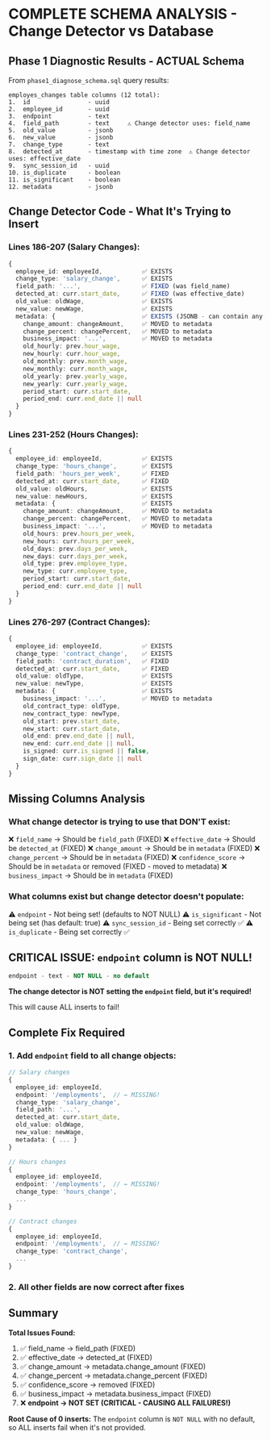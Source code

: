 # COMPLETE SCHEMA ANALYSIS - Change Detector vs Database

## Phase 1 Diagnostic Results - ACTUAL Schema

From `phase1_diagnose_schema.sql` query results:

```
employes_changes table columns (12 total):
1.  id                - uuid
2.  employee_id       - uuid
3.  endpoint          - text
4.  field_path        - text     ⚠️ Change detector uses: field_name
5.  old_value         - jsonb
6.  new_value         - jsonb
7.  change_type       - text
8.  detected_at       - timestamp with time zone  ⚠️ Change detector uses: effective_date
9.  sync_session_id   - uuid
10. is_duplicate      - boolean
11. is_significant    - boolean
12. metadata          - jsonb
```

## Change Detector Code - What It's Trying to Insert

### Lines 186-207 (Salary Changes):
```typescript
{
  employee_id: employeeId,           ✅ EXISTS
  change_type: 'salary_change',      ✅ EXISTS
  field_path: '...',                 ✅ FIXED (was field_name)
  detected_at: curr.start_date,      ✅ FIXED (was effective_date)
  old_value: oldWage,                ✅ EXISTS
  new_value: newWage,                ✅ EXISTS
  metadata: {                        ✅ EXISTS (JSONB - can contain anything)
    change_amount: changeAmount,     ✅ MOVED to metadata
    change_percent: changePercent,   ✅ MOVED to metadata
    business_impact: '...',          ✅ MOVED to metadata
    old_hourly: prev.hour_wage,
    new_hourly: curr.hour_wage,
    old_monthly: prev.month_wage,
    new_monthly: curr.month_wage,
    old_yearly: prev.yearly_wage,
    new_yearly: curr.yearly_wage,
    period_start: curr.start_date,
    period_end: curr.end_date || null
  }
}
```

### Lines 231-252 (Hours Changes):
```typescript
{
  employee_id: employeeId,           ✅ EXISTS
  change_type: 'hours_change',       ✅ EXISTS
  field_path: 'hours_per_week',      ✅ FIXED
  detected_at: curr.start_date,      ✅ FIXED
  old_value: oldHours,               ✅ EXISTS
  new_value: newHours,               ✅ EXISTS
  metadata: {                        ✅ EXISTS
    change_amount: changeAmount,     ✅ MOVED to metadata
    change_percent: changePercent,   ✅ MOVED to metadata
    business_impact: '...',          ✅ MOVED to metadata
    old_hours: prev.hours_per_week,
    new_hours: curr.hours_per_week,
    old_days: prev.days_per_week,
    new_days: curr.days_per_week,
    old_type: prev.employee_type,
    new_type: curr.employee_type,
    period_start: curr.start_date,
    period_end: curr.end_date || null
  }
}
```

### Lines 276-297 (Contract Changes):
```typescript
{
  employee_id: employeeId,           ✅ EXISTS
  change_type: 'contract_change',    ✅ EXISTS
  field_path: 'contract_duration',   ✅ FIXED
  detected_at: curr.start_date,      ✅ FIXED
  old_value: oldType,                ✅ EXISTS
  new_value: newType,                ✅ EXISTS
  metadata: {                        ✅ EXISTS
    business_impact: '...',          ✅ MOVED to metadata
    old_contract_type: oldType,
    new_contract_type: newType,
    old_start: prev.start_date,
    new_start: curr.start_date,
    old_end: prev.end_date || null,
    new_end: curr.end_date || null,
    is_signed: curr.is_signed || false,
    sign_date: curr.sign_date || null
  }
}
```

## Missing Columns Analysis

### What change detector is trying to use that DON'T exist:
❌ `field_name` → Should be `field_path` (FIXED)
❌ `effective_date` → Should be `detected_at` (FIXED)
❌ `change_amount` → Should be in `metadata` (FIXED)
❌ `change_percent` → Should be in `metadata` (FIXED)
❌ `confidence_score` → Should be in `metadata` or removed (FIXED - moved to metadata)
❌ `business_impact` → Should be in `metadata` (FIXED)

### What columns exist but change detector doesn't populate:
⚠️ `endpoint` - Not being set! (defaults to NOT NULL)
⚠️ `is_significant` - Not being set (has default: true)
⚠️ `sync_session_id` - Being set correctly ✅
⚠️ `is_duplicate` - Being set correctly ✅

## CRITICAL ISSUE: `endpoint` column is NOT NULL!

```sql
endpoint - text - NOT NULL - no default
```

**The change detector is NOT setting the `endpoint` field, but it's required!**

This will cause ALL inserts to fail!

## Complete Fix Required

### 1. Add `endpoint` field to all change objects:
```typescript
// Salary changes
{
  employee_id: employeeId,
  endpoint: '/employments',  // ← MISSING!
  change_type: 'salary_change',
  field_path: '...',
  detected_at: curr.start_date,
  old_value: oldWage,
  new_value: newWage,
  metadata: { ... }
}

// Hours changes
{
  employee_id: employeeId,
  endpoint: '/employments',  // ← MISSING!
  change_type: 'hours_change',
  ...
}

// Contract changes
{
  employee_id: employeeId,
  endpoint: '/employments',  // ← MISSING!
  change_type: 'contract_change',
  ...
}
```

### 2. All other fields are now correct after fixes

## Summary

**Total Issues Found:**
1. ✅ field_name → field_path (FIXED)
2. ✅ effective_date → detected_at (FIXED)
3. ✅ change_amount → metadata.change_amount (FIXED)
4. ✅ change_percent → metadata.change_percent (FIXED)
5. ✅ confidence_score → removed (FIXED)
6. ✅ business_impact → metadata.business_impact (FIXED)
7. ❌ **endpoint → NOT SET (CRITICAL - CAUSING ALL FAILURES!)**

**Root Cause of 0 inserts:**
The `endpoint` column is `NOT NULL` with no default, so ALL inserts fail when it's not provided.

